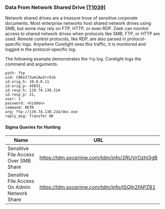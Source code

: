 ### Data From Network Shared Drive [\[T1039\]](https://attack.mitre.org/techniques/T1039/)

Network shared drives are a treasure trove of sensitive corporate documents. Most enterprise networks host shared network drives using SMB, but some may rely on FTP, HTTP, or even RDP. Zeek can monitor access to shared network drives when protocols like SMB, FTP, or HTTP are used. Remote control protocols, like RDP, are also parsed in protocol-specific logs. Anywhere Corelight sees this traffic, it is monitored and logged in the protocol-specific log.

The following example demonstrates the `ftp` log. Corelight logs the command and arguments.

```
path: ftp
uid: C0EeI73um1Aw3rrOib
id.orig_h: 10.0.0.11
id.orig_p: 45831,
id.resp_h: 119.74.138.214
id.resp_p: 21,
user: 1
password: <hidden>
command: RETR
arg: ftp://119.74.138.214/doc.exe
reply_msg: Transfer OK
```

#### Sigma Queries for Hunting

|Name|URL|
|--|--|
|Sensitive File Access Over SMB Share|https://tdm.socprime.com/tdm/info/2RUVrOzhI3gB |
|Sensitive File Access On Admin Network Share|https://tdm.socprime.com/tdm/info/tSQlh2fAPZ81 |
